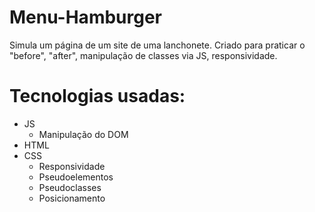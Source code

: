 # Menu-Hamburger
  Simula um página de um site de uma lanchonete. Criado para praticar o "before", "after", manipulação de classes via JS, responsividade.
  
# Tecnologias usadas:
  - JS
    - Manipulação do DOM 
  - HTML
  - CSS
    - Responsividade
    - Pseudoelementos
    - Pseudoclasses
    - Posicionamento  
